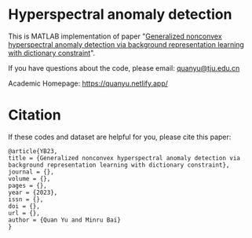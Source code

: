 # Hyperspectral anomaly detection

This is MATLAB implementation of paper "[Generalized nonconvex hyperspectral anomaly detection via background representation learning with dictionary constraint]()".

If you have questions about the code, please email: quanyu@tju.edu.cn

Academic Homepage: https://quanyu.netlify.app/

# Citation
If these codes and dataset are helpful for you, please cite this paper:
```
@article{YB23,
title = {Generalized nonconvex hyperspectral anomaly detection via background representation learning with dictionary constraint},
journal = {},
volume = {},
pages = {},
year = {2023},
issn = {},
doi = {},
url = {},
author = {Quan Yu and Minru Bai}
}
```
